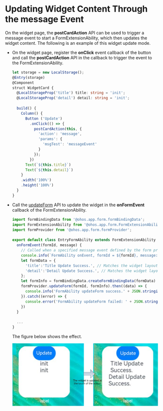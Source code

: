 # Updating Widget Content Through the message Event


On the widget page, the **postCardAction** API can be used to trigger a message event to start a FormExtensionAbility, which then updates the widget content. The following is an example of this widget update mode.


- On the widget page, register the **onClick** event callback of the button and call the **postCardAction** API in the callback to trigger the event to the FormExtensionAbility.
  
  ```ts
  let storage = new LocalStorage();
  @Entry(storage)
  @Component
  struct WidgetCard {
    @LocalStorageProp('title') title: string = 'init';
    @LocalStorageProp('detail') detail: string = 'init';
  
    build() {
      Column() {
        Button ('Update')
          .onClick(() => {
            postCardAction(this, {
              'action': 'message',
              'params': {
                'msgTest': 'messageEvent'
              }
            });
          })
        Text(`${this.title}`)
        Text(`${this.detail}`)
      }
      .width('100%')
      .height('100%')
    }
  }
  ```
  
- Call the [updateForm](../reference/apis/js-apis-app-form-formProvider.md#updateform) API to update the widget in the **onFormEvent** callback of the FormExtensionAbility.
  
  ```ts
  import formBindingData from '@ohos.app.form.formBindingData';
  import FormExtensionAbility from '@ohos.app.form.FormExtensionAbility';
  import formProvider from '@ohos.app.form.formProvider';
  
  export default class EntryFormAbility extends FormExtensionAbility {
    onFormEvent(formId, message) {
      // Called when a specified message event defined by the form provider is triggered.
      console.info(`FormAbility onEvent, formId = ${formId}, message: ${JSON.stringify(message)}`);
      let formData = {
        'title':'Title Update Success.', // Matches the widget layout.
        'detail':'Detail Update Success.', // Matches the widget layout.
      };
      let formInfo = formBindingData.createFormBindingData(formData)
      formProvider.updateForm(formId, formInfo).then((data) => {
        console.info('FormAbility updateForm success.' + JSON.stringify(data));
      }).catch((error) => {
        console.error('FormAbility updateForm failed: ' + JSON.stringify(error));
      })
    }
  
    ...
  }
  ```

  The figure below shows the effect.
  
  ![WidgetUpdatePage](figures/WidgetUpdatePage.png)
